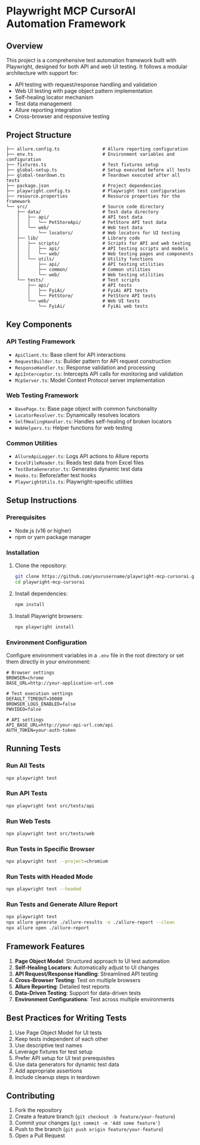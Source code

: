 # Playwright MCP CursorAI Automation Framework

## Overview

This project is a comprehensive test automation framework built with Playwright, designed for both API and web UI testing. It follows a modular architecture with support for:

- API testing with request/response handling and validation
- Web UI testing with page object pattern implementation
- Self-healing locator mechanism
- Test data management
- Allure reporting integration
- Cross-browser and responsive testing

## Project Structure

```
├── allure.config.ts                # Allure reporting configuration
├── env.ts                          # Environment variables and configuration
├── fixtures.ts                     # Test fixtures setup
├── global-setup.ts                 # Setup executed before all tests
├── global-teardown.ts              # Teardown executed after all tests
├── package.json                    # Project dependencies
├── playwright.config.ts            # Playwright test configuration
├── resource.properties             # Resource properties for the framework
└── src/                            # Source code directory
    ├── data/                       # Test data directory
    │   ├── api/                    # API test data
    │   │   └── PetStoreApi/        # PetStore API test data
    │   └── web/                    # Web test data
    │       └── locators/           # Web locators for UI testing
    ├── lib/                        # Library code
    │   ├── scripts/                # Scripts for API and web testing
    │   │   ├── api/                # API testing scripts and models
    │   │   └── web/                # Web testing pages and components
    │   └── utils/                  # Utility functions
    │       ├── api/                # API testing utilities
    │       ├── common/             # Common utilities
    │       └── web/                # Web testing utilities
    └── tests/                      # Test scripts
        ├── api/                    # API tests
        │   ├── FyiAi/              # FyiAi API tests
        │   └── PetStore/           # PetStore API tests
        └── web/                    # Web UI tests
            └── FyiAi/              # FyiAi web tests
```

## Key Components

### API Testing Framework

- `ApiClient.ts`: Base client for API interactions
- `RequestBuilder.ts`: Builder pattern for API request construction
- `ResponseHandler.ts`: Response validation and processing
- `ApiInterceptor.ts`: Intercepts API calls for monitoring and validation
- `McpServer.ts`: Model Context Protocol server implementation

### Web Testing Framework

- `BasePage.ts`: Base page object with common functionality
- `LocatorResolver.ts`: Dynamically resolves locators
- `SelfHealingHandler.ts`: Handles self-healing of broken locators
- `WebHelpers.ts`: Helper functions for web testing

### Common Utilities

- `AllureApiLogger.ts`: Logs API actions to Allure reports
- `ExcelFileReader.ts`: Reads test data from Excel files
- `TestDataGenerator.ts`: Generates dynamic test data
- `Hooks.ts`: Before/after test hooks
- `PlaywrightUtils.ts`: Playwright-specific utilities

## Setup Instructions

### Prerequisites

- Node.js (v16 or higher)
- npm or yarn package manager

### Installation

1. Clone the repository:
   ```bash
   git clone https://github.com/yourusername/playwright-mcp-cursorai.git
   cd playwright-mcp-cursorai
   ```

2. Install dependencies:
   ```bash
   npm install
   ```

3. Install Playwright browsers:
   ```bash
   npx playwright install
   ```

### Environment Configuration

Configure environment variables in a `.env` file in the root directory or set them directly in your environment:

```
# Browser settings
BROWSER=chrome
BASE_URL=http://your-application-url.com

# Test execution settings
DEFAULT_TIMEOUT=30000
BROWSER_LOGS_ENABLED=false
PWVIDEO=false

# API settings
API_BASE_URL=http://your-api-url.com/api
AUTH_TOKEN=your-auth-token
```

## Running Tests

### Run All Tests

```bash
npx playwright test
```

### Run API Tests

```bash
npx playwright test src/tests/api
```

### Run Web Tests

```bash
npx playwright test src/tests/web
```

### Run Tests in Specific Browser

```bash
npx playwright test --project=chromium
```

### Run Tests with Headed Mode

```bash
npx playwright test --headed
```

### Run Tests and Generate Allure Report

```bash
npx playwright test
npx allure generate ./allure-results -o ./allure-report --clean
npx allure open ./allure-report
```

## Framework Features

1. **Page Object Model**: Structured approach to UI test automation
2. **Self-Healing Locators**: Automatically adjust to UI changes
3. **API Request/Response Handling**: Streamlined API testing
4. **Cross-Browser Testing**: Test on multiple browsers
5. **Allure Reporting**: Detailed test reports
6. **Data-Driven Testing**: Support for data-driven tests
7. **Environment Configurations**: Test across multiple environments

## Best Practices for Writing Tests

1. Use Page Object Model for UI tests
2. Keep tests independent of each other
3. Use descriptive test names
4. Leverage fixtures for test setup
5. Prefer API setup for UI test prerequisites
6. Use data generators for dynamic test data
7. Add appropriate assertions
8. Include cleanup steps in teardown

## Contributing

1. Fork the repository
2. Create a feature branch (`git checkout -b feature/your-feature`)
3. Commit your changes (`git commit -m 'Add some feature'`)
4. Push to the branch (`git push origin feature/your-feature`)
5. Open a Pull Request